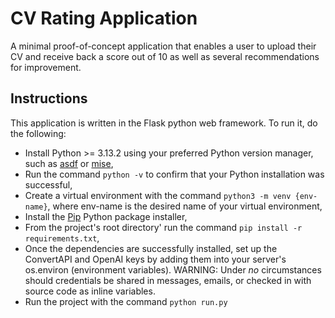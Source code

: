 # CV Rating Application
A minimal proof-of-concept application that enables a user to upload their CV and receive back a score out of 10 as well as several recommendations for improvement.

## Instructions
This application is written in the Flask python web framework. To run it, do the following:
- Install Python >= 3.13.2 using your preferred Python version manager, such as [asdf](https://asdf-vm.com/) or [mise](https://mise.jdx.dev/),
- Run the command `python -v` to confirm that your Python installation was successful,
- Create a virtual environment with the command `python3 -m venv {env-name}`, where env-name is the desired name of your virtual environment,
- Install the [Pip](https://pypi.org/project/pip/) Python package installer,
- From the project's root directory' run the command `pip install -r requirements.txt`,
- Once the dependencies are successfully installed, set up the ConvertAPI and OpenAI keys by adding them into your server's os.environ (environment variables). WARNING: Under *no* circumstances should credentials be shared in messages, emails, or checked in with source code as inline variables.
- Run the project with the command `python run.py`